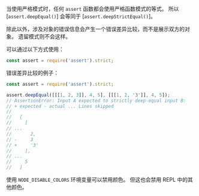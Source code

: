 <!-- YAML
added: v9.9.0
changes:
  - version: v9.9.0
    pr-url: https://github.com/nodejs/node/pull/17615
    description: Added error diffs to the strict mode
  - version: v9.9.0
    pr-url: https://github.com/nodejs/node/pull/17002
    description: Added strict mode to the assert module.
-->

当使用严格模式时，任何 `assert` 函数都会使用严格函数模式的等式。
所以 [`assert.deepEqual()`] 会等同于 [`assert.deepStrictEqual()`]。

除此以外，涉及对象的错误信息会产生一个错误差异比较，而不是展示双方的对象。
遗留模式则不会这样。

可以通过以下方式使用：

```js
const assert = require('assert').strict;
```

错误差异比较的例子：

```js
const assert = require('assert').strict;

assert.deepEqual([[[1, 2, 3]], 4, 5], [[[1, 2, '3']], 4, 5]);
// AssertionError: Input A expected to strictly deep-equal input B:
// + expected - actual ... Lines skipped
//
//   [
//     [
// ...
//       2,
// -     3
// +     '3'
//     ],
// ...
//     5
//   ]
```

使用 `NODE_DISABLE_COLORS` 环境变量可以禁用颜色。
但这也会禁用 REPL 中的其他颜色。

